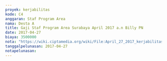 ```yaml
---
proyek: kerjabilitas
kode: C4
anggaran: Staf Program Area
nama: Desta A
title: Gaji Staf Program Area Surabaya April 2017 a.n Billy PN
date: 2017-04-27
biaya: 3500000
nota: "https://wiki.ciptamedia.org/wiki/File:April_27_2017_kerjabilitas_C4_staf_area_surabaya_billy878.jpg"
tanggalpelunasan: 2017-04-27
notapelunasan:
---
```

